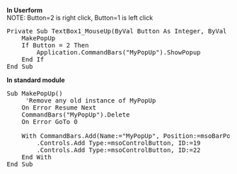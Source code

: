 <b>In Userform</b>  
NOTE: Button=2 is right click, Button=1 is left click

<pre>
Private Sub TextBox1_MouseUp(ByVal Button As Integer, ByVal Shift As Integer, ByVal X As Single, ByVal Y As Single)
    MakePopUp
    If Button = 2 Then
        Application.CommandBars("MyPopUp").ShowPopup
    End If
End Sub
</pre>


<b>In standard module</b>

<pre>
Sub MakePopUp()
     'Remove any old instance of MyPopUp
    On Error Resume Next
    CommandBars("MyPopUp").Delete
    On Error GoTo 0
     
    With CommandBars.Add(Name:="MyPopUp", Position:=msoBarPopup)
        .Controls.Add Type:=msoControlButton, ID:=19
        .Controls.Add Type:=msoControlButton, ID:=22
    End With
End Sub
</pre>
